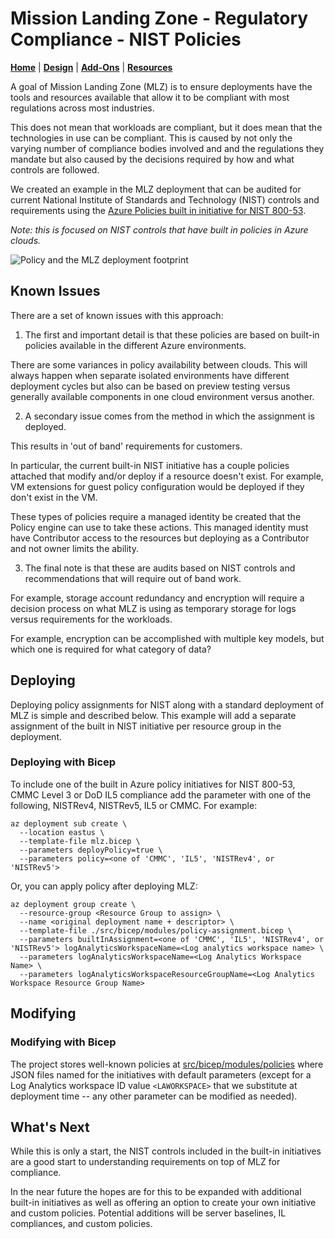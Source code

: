 # Mission Landing Zone - Regulatory Compliance - NIST Policies

[**Home**](../README.md) | [**Design**](./design.md) | [**Add-Ons**](../src/bicep/add-ons/README.md) | [**Resources**](./resources.md)

A goal of Mission Landing Zone (MLZ) is to ensure deployments have the tools and resources available that allow it to be compliant with most regulations across most industries.

This does not mean that workloads are compliant, but it does mean that the technologies in use can be compliant. This is caused by not only the varying number of compliance bodies involved and and the regulations they mandate but also caused by the decisions required by how and what controls are followed.

We created an example in the MLZ deployment that can be audited for current National Institute of Standards and Technology (NIST) controls and requirements using the [Azure Policies built in initiative for NIST 800-53](https://docs.microsoft.com/en-us/azure/governance/policy/samples/nist-sp-800-53-r4).

_Note: this is focused on NIST controls that have built in policies in Azure clouds._

![Policy and the MLZ deployment footprint](images/20210419_missionlz_as_of_Aug2021_Policy.png)

## Known Issues

There are a set of known issues with this approach:

1. The first and important detail is that these policies are based on built-in policies available in the different Azure environments.

There are some variances in policy availability between clouds. This will always happen when separate isolated environments have different deployment cycles but also can be based on preview testing versus generally available components in one cloud environment versus another.

2. A secondary issue comes from the method in which the assignment is deployed.

This results in 'out of band' requirements for customers.

In particular, the current built-in NIST initiative has a couple policies attached that modify and/or deploy if a resource doesn't exist. For example, VM extensions for guest policy configuration would be deployed if they don't exist in the VM.

These types of policies require a managed identity be created that the Policy engine can use to take these actions. This managed identity must have Contributor access to the resources but deploying as a Contributor and not owner limits the ability.

3. The final note is that these are audits based on NIST controls and recommendations that will require out of band work.

For example, storage account redundancy and encryption will require a decision process on what MLZ is using as temporary storage for logs versus requirements for the workloads.

For example, encryption can be accomplished with multiple key models, but which one is required for what category of data?

## Deploying

Deploying policy assignments for NIST along with a standard deployment of MLZ is simple and described below. This example will add a separate assignment of the built in NIST initiative per resource group in the deployment.

### Deploying with Bicep

To include one of the built in Azure policy initiatives for NIST 800-53, CMMC Level 3 or DoD IL5 compliance add the parameter with one of the following, NISTRev4, NISTRev5, IL5 or CMMC. For example:

```plaintext
az deployment sub create \
  --location eastus \
  --template-file mlz.bicep \
  --parameters deployPolicy=true \
  --parameters policy=<one of 'CMMC', 'IL5', 'NISTRev4', or 'NISTRev5'>
```

Or, you can apply policy after deploying MLZ:

```plaintext
az deployment group create \
  --resource-group <Resource Group to assign> \
  --name <original deployment name + descriptor> \
  --template-file ./src/bicep/modules/policy-assignment.bicep \
  --parameters builtInAssignment=<one of 'CMMC', 'IL5', 'NISTRev4', or 'NISTRev5'> logAnalyticsWorkspaceName=<Log analytics workspace name> \
  --parameters logAnalyticsWorkspaceName=<Log Analytics Workspace Name> \
  --parameters logAnalyticsWorkspaceResourceGroupName=<Log Analytics Workspace Resource Group Name>
```

## Modifying

### Modifying with Bicep

The project stores well-known policies at [src/bicep/modules/policies](../src/bicep/modules/policies) where JSON files named for the initiatives with default parameters (except for a Log Analytics workspace ID value `<LAWORKSPACE>` that we substitute at deployment time -- any other parameter can be modified as needed).

## What's Next

While this is only a start, the NIST controls included in the built-in initiatives are a good start to understanding requirements on top of MLZ for compliance.

In the near future the hopes are for this to be expanded with additional built-in initiatives as well as offering an option to create your own initiative and custom policies. Potential additions will be server baselines, IL compliances, and custom policies.
